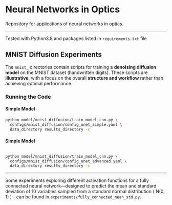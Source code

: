# Neural Networks in Optics

 Repository for applications of neural networks in optics.

---
Tested with Python3.8 and packages listed in `requirements.txt` file
##  MNIST Diffusion Experiments

The `mnist_` directories contain scripts for training a **denoising diffusion model** on the MNIST dataset (handwritten digits). These scripts are **illustrative**, with a focus on the overall **structure and workflow** rather than achieving optimal performance.

### Running the Code

#### Simple Model

```bash
python model/mnist_diffusion/train_model_cnn.py \
  configs/mnist_diffusion/config_unet_simple.yaml \
  data_directory results_directory -c
```

#### Simple Model

```bash

python model/mnist_diffusion/train_model_cnn.py \
  configs/mnist_diffusion/config_unet_advanced.yaml \
  data_directory results_directory -c
```



----------------------------------
Some experiments exploring different activation functions for a fully connected neural network—designed to predict the mean and standard deviation of 10 variables sampled from a standard normal distribution \( N(0, 1) \) - can be found in `experiments/fully_connected_mean_std.py`.


